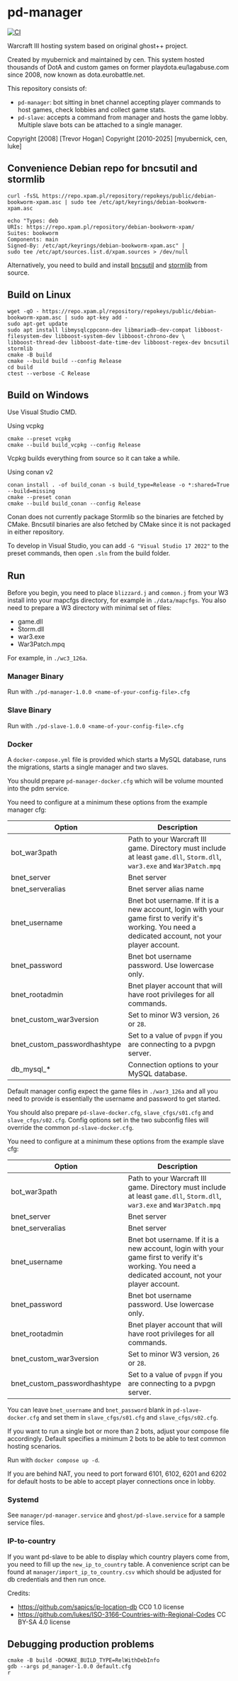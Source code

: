 # pd-manager

[![CI](https://github.com/cen1/pd-manager/actions/workflows/build.yml/badge.svg?branch=main)](https://github.com/cen1/pd-manager/actions/workflows/build.yml)

Warcraft III hosting system based on original ghost++ project.

Created by myubernick and maintained by cen. This system hosted thousands of DotA and custom games on former playdota.eu/lagabuse.com since 2008, now known as dota.eurobattle.net.

This repository consists of:
- `pd-manager`: bot sitting in bnet channel accepting player commands to host games, check lobbies and collect game stats.
- `pd-slave`: accepts a command from manager and hosts the game lobby. Multiple slave bots can be attached to a single manager.

Copyright [2008] [Trevor Hogan]
Copyright [2010-2025] [myubernick, cen, luke]

## Convenience Debian repo for bncsutil and stormlib

```
curl -fsSL https://repo.xpam.pl/repository/repokeys/public/debian-bookworm-xpam.asc | sudo tee /etc/apt/keyrings/debian-bookworm-xpam.asc

echo "Types: deb
URIs: https://repo.xpam.pl/repository/debian-bookworm-xpam/
Suites: bookworm
Components: main
Signed-By: /etc/apt/keyrings/debian-bookworm-xpam.asc" |
sudo tee /etc/apt/sources.list.d/xpam.sources > /dev/null
```

Alternatively, you need to build and install [bncsutil](https://github.com/BNETDocs/bncsutil) and [stormlib](https://github.com/ladislav-zezula/StormLib) from source.

## Build on Linux
```
wget -qO - https://repo.xpam.pl/repository/repokeys/public/debian-bookworm-xpam.asc | sudo apt-key add -
sudo apt-get update
sudo apt install libmysqlcppconn-dev libmariadb-dev-compat libboost-filesystem-dev libboost-system-dev libboost-chrono-dev \
libboost-thread-dev libboost-date-time-dev libboost-regex-dev bncsutil stormlib
cmake -B build
cmake --build build --config Release
cd build
ctest --verbose -C Release
```

## Build on Windows

Use Visual Studio CMD.

Using vcpkg
```
cmake --preset vcpkg
cmake --build build_vcpkg --config Release
```
Vcpkg builds everything from source so it can take a while.

Using conan v2
```
conan install . -of build_conan -s build_type=Release -o *:shared=True --build=missing
cmake --preset conan
cmake --build build_conan --config Release
```
Conan does not currently package Stormlib so the binaries are fetched by CMake.
Bncsutil binaries are also fetched by CMake since it is not packaged in either repository.

To develop in Visual Studio, you can add `-G "Visual Studio 17 2022"` to the preset commands, then open `.sln` from the build folder.

## Run

Before you begin, you need to place `blizzard.j` and `common.j` from your W3 install into your mapcfgs directory, for example in `./data/mapcfgs`.
You also need to prepare a W3 directory with minimal set of files:
- game.dll
- Storm.dll
- war3.exe
- War3Patch.mpq

For example, in `./wc3_126a`.

### Manager Binary

Run with `./pd-manager-1.0.0 <name-of-your-config-file>.cfg`

### Slave Binary

Run with `./pd-slave-1.0.0 <name-of-your-config-file>.cfg`

### Docker

A `docker-compose.yml` file is provided which starts a MySQL database, runs the migrations, starts a single manager and two slaves.

You should prepare `pd-manager-docker.cfg` which will be volume mounted into the pdm service.

You need to configure at a minimum these options from the example manager cfg:

| Option    | Description                                                                                                                                          |
|-----------|------------------------------------------------------------------------------------------------------------------------------------------------------|
| bot_war3path    | Path to your Warcraft III game. Directory must include at least `game.dll`, `Storm.dll`, `war3.exe` and `War3Patch.mpq`                              |
| bnet_server | Bnet server                                                                                                                                          |
| bnet_serveralias | Bnet server alias name                                                                                                                               |
| bnet_username | Bnet bot username. If it is a new account, login with your game first to verify it's working. You need a dedicated account, not your player account. |
| bnet_password | Bnet bot username password. Use lowercase only.                                                                                                      |
| bnet_rootadmin | Bnet player account that will have root privileges for all commands.                                                                                 |
| bnet_custom_war3version | Set to minor W3 version, `26` or `28`.                                                                                                               |
| bnet_custom_passwordhashtype | Set to a value of `pvpgn` if you are connecting to a pvpgn server.                                                                                   |
| db_mysql_* | Connection options to your MySQL database.																												                                                                               |

Default manager config expect the game files in `./war3_126a` and all you need to provide is essentially the username and password to get started.

You should also prepare `pd-slave-docker.cfg`, `slave_cfgs/s01.cfg` and `slave_cfgs/s02.cfg`. Config options set in the two subconfig files will override the common `pd-slave-docker.cfg`.

You need to configure at a minimum these options from the example slave cfg:

| Option    | Description                                                                                                                                                |
|-----------|------------------------------------------------------------------------------------------------------------------------------------------------------------|
| bot_war3path    | Path to your Warcraft III game. Directory must include at least `game.dll`, `Storm.dll`, `war3.exe` and `War3Patch.mpq`                              |
| bnet_server | Bnet server                                                                                                                                              |
| bnet_serveralias | Bnet server                                                                                                                                         |
| bnet_username | Bnet bot username. If it is a new account, login with your game first to verify it's working. You need a dedicated account, not your player account.   |
| bnet_password | Bnet bot username password. Use lowercase only.                                                                                                        |
| bnet_rootadmin | Bnet player account that will have root privileges for all commands.                                                                                  |
| bnet_custom_war3version | Set to minor W3 version, `26` or `28`.                                                                                                       |
| bnet_custom_passwordhashtype | Set to a value of `pvpgn` if you are connecting to a pvpgn server.                                                                      |

You can leave `bnet_username` and `bnet_password` blank in `pd-slave-docker.cfg` and set them in `slave_cfgs/s01.cfg` and `slave_cfgs/s02.cfg`.

If you want to run a single bot or more than 2 bots, adjust your compose file accordingly. Default specifies a minimum 2 bots to be able to test common hosting scenarios.

Run with `docker compose up -d`.

If you are behind NAT, you need to port forward 6101, 6102, 6201 and 6202 for default hosts to be able to accept player connections once in lobby.

### Systemd
See `manager/pd-manager.service` and `ghost/pd-slave.service` for a sample service files.

### IP-to-country
If you want pd-slave to be able to display which country players come from, you need to fill up the `new_ip_to_country` table. A convenience script can be found at `manager/import_ip_to_country.csv` which should be adjusted for db credentials and then run once.

Credits:
- https://github.com/sapics/ip-location-db CC0 1.0 license
- https://github.com/lukes/ISO-3166-Countries-with-Regional-Codes CC BY-SA 4.0 license

## Debugging production problems
```
cmake -B build -DCMAKE_BUILD_TYPE=RelWithDebInfo
gdb --args pd_manager-1.0.0 default.cfg
r
```
